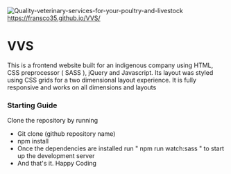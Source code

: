 
![Quality-veterinary-services-for-your-poultry-and-livestock](https://github.com/Fransco35/VVS/assets/62514538/ac619179-a92b-4d94-a8e2-35582fed5dbe)
https://fransco35.github.io/VVS/
# VVS
This is a frontend website built for an indigenous company using HTML, CSS preprocessor ( SASS ), jQuery and Javascript.
Its layout was styled using CSS grids for a two dimensional layout experience. It is fully responsive and works on all dimensions and layouts

### Starting Guide
Clone the repository by running 
- Git clone (github repository name)
- npm install
- Once the dependencies are installed run " npm run watch:sass " to start up the development server
- And that's it. Happy Coding
